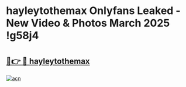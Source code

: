 # hayleytothemax Onlyfans Leaked - New Video & Photos March 2025 !g58j4

# <h2><a href="https://1gm94z.iuczelnia.edu.pl?title=hayleytothemax&ref=g58j4">🔗👉 🔴 hayleytothemax</a></h2>

[![acn](https://github.com/user-attachments/assets/0f9c940e-d8b0-45ae-aac7-cd30a18b3e1c)](https://1gm94z.iuczelnia.edu.pl?title=hayleytothemax&ref=g58j4)

